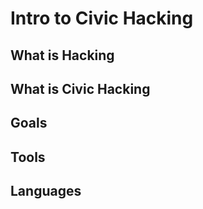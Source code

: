 # Intro to Civic Hacking

## What is Hacking 

## What is Civic Hacking 

## Goals

## Tools
## Languages